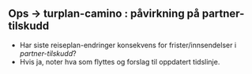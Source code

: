 ## Ops → turplan-camino : påvirkning på partner-tilskudd
- Har siste reiseplan-endringer konsekvens for frister/innsendelser i *partner-tilskudd*?
- Hvis ja, noter hva som flyttes og forslag til oppdatert tidslinje.
